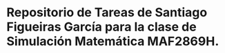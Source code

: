 # Repositorio de Tareas de Santiago Figueiras García para la clase de Simulación Matemática MAF2869H.
